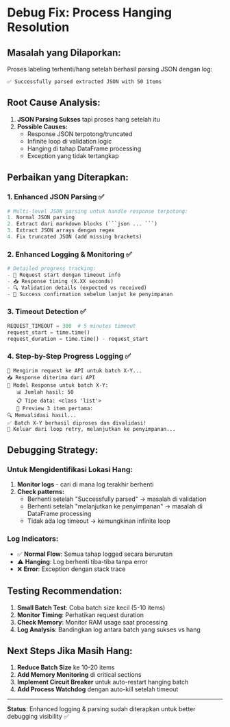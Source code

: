 # Debug Fix: Process Hanging Resolution

## Masalah yang Dilaporkan:

Proses labeling terhenti/hang setelah berhasil parsing JSON dengan log:

```
✅ Successfully parsed extracted JSON with 50 items
```

## Root Cause Analysis:

1. **JSON Parsing Sukses** tapi proses hang setelah itu
2. **Possible Causes:**
   - Response JSON terpotong/truncated
   - Infinite loop di validation logic
   - Hanging di tahap DataFrame processing
   - Exception yang tidak tertangkap

## Perbaikan yang Diterapkan:

### 1. **Enhanced JSON Parsing** ✅

````python
# Multi-level JSON parsing untuk handle response terpotong:
1. Normal JSON parsing
2. Extract dari markdown blocks (```json ... ```)
3. Extract JSON arrays dengan regex
4. Fix truncated JSON (add missing brackets)
````

### 2. **Enhanced Logging & Monitoring** ✅

```python
# Detailed progress tracking:
- 🚀 Request start dengan timeout info
- 📥 Response timing (X.XX seconds)
- 🔍 Validation details (expected vs received)
- 🎯 Success confirmation sebelum lanjut ke penyimpanan
```

### 3. **Timeout Detection** ✅

```python
REQUEST_TIMEOUT = 300  # 5 minutes timeout
request_start = time.time()
request_duration = time.time() - request_start
```

### 4. **Step-by-Step Progress Logging** ✅

```
🔄 Mengirim request ke API untuk batch X-Y...
📥 Response diterima dari API
🤖 Model Response untuk batch X-Y:
   📊 Jumlah hasil: 50
   📋 Tipe data: <class 'list'>
   📝 Preview 3 item pertama:
🔍 Memvalidasi hasil...
✅ Batch X-Y berhasil diproses dan divalidasi!
🎯 Keluar dari loop retry, melanjutkan ke penyimpanan...
```

## Debugging Strategy:

### Untuk Mengidentifikasi Lokasi Hang:

1. **Monitor logs** - cari di mana log terakhir berhenti
2. **Check patterns:**
   - Berhenti setelah "Successfully parsed" → masalah di validation
   - Berhenti setelah "melanjutkan ke penyimpanan" → masalah di DataFrame processing
   - Tidak ada log timeout → kemungkinan infinite loop

### Log Indicators:

- ✅ **Normal Flow**: Semua tahap logged secara berurutan
- ⚠️ **Hanging**: Log berhenti tiba-tiba tanpa error
- ❌ **Error**: Exception dengan stack trace

## Testing Recommendation:

1. **Small Batch Test**: Coba batch size kecil (5-10 items)
2. **Monitor Timing**: Perhatikan request duration
3. **Check Memory**: Monitor RAM usage saat processing
4. **Log Analysis**: Bandingkan log antara batch yang sukses vs hang

## Next Steps Jika Masih Hang:

1. **Reduce Batch Size** ke 10-20 items
2. **Add Memory Monitoring** di critical sections
3. **Implement Circuit Breaker** untuk auto-restart hanging batch
4. **Add Process Watchdog** dengan auto-kill setelah timeout

---

**Status**: Enhanced logging & parsing sudah diterapkan untuk better debugging visibility ✅
